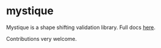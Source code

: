 mystique
========

Mystique is a shape shifting validation library. Full docs <a href="http://zoopcommerce.github.io/mystique">here</a>.

Contributions very welcome.
